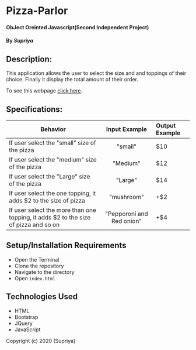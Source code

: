 # **Pizza-Parlor**

#### ObJect Oreinted Javascript(Second Independent Project)

#### By _**Supriya**_

## Description:

This application allows the user to select the size and and toppings of their choice. Finally it display the total amount of their order.

To see this webpage [click here](https://priyaraj7.github.io/Pizza-parlor/).

## Specifications:

| Behavior                                                                             |       Input Example       | Output Example |
| ------------------------------------------------------------------------------------ | :-----------------------: | :------------- |
| If user select the "small" size of the pizza                                         |          "small"          | \$10           |
| If user select the "medium" size of the pizza                                        |         "Medium"          | \$12           |
| If user select the "Large" size of the pizza                                         |          "Large"          | \$14           |
| If user select the one topping, it adds \$2 to the size of pizza                     |        "mushroom"         | +\$2           |
| If user select the more than one topping, it adds \$2 to the size of pizza and so on | "Pepporoni and Red onion" | +\$4           |

## Setup/Installation Requirements

- Open the Terminal
- Clone the repository
- Navigate to the directory
- Open `index.html`

## Technologies Used

- HTML
- Bootstrap
- JQuery
- JavaScript

Copyright (c) 2020 (Supriya)
